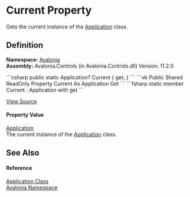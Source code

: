 # Current Property


Gets the current instance of the <a href="T_Avalonia_Application">Application</a> class.



## Definition
**Namespace:** <a href="N_Avalonia">Avalonia</a>  
**Assembly:** Avalonia.Controls (in Avalonia.Controls.dll) Version: 11.2.0

<Tabs groupId="api-code-preview">
<TabItem value="csharp" label="C#">
```csharp
public static Application? Current { get; }
```
</TabItem>
<TabItem value="vb" label="VB">
```vb
Public Shared ReadOnly Property Current As Application
	Get
```
</TabItem>
<TabItem value="fsharp" label="F#">
```fsharp
static member Current : Application with get
```
</TabItem>
</Tabs>



<a href="https://github.com/AvaloniaUI/Avalonia/tree/master/src/Avalonia.Controls/Application.cs#L112" title="View the source code">View Source</a>



#### Property Value
<a href="T_Avalonia_Application">Application</a>  
The current instance of the <a href="T_Avalonia_Application">Application</a> class.

## See Also


#### Reference
<a href="T_Avalonia_Application">Application Class</a>  
<a href="N_Avalonia">Avalonia Namespace</a>  

